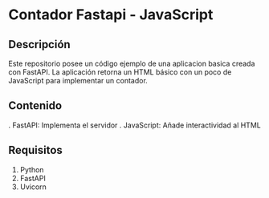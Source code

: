# Contador Fastapi - JavaScript
## Descripción
 Este repositorio posee un código ejemplo de una aplicacion basica creada con FastAPI.
 La aplicación retorna un HTML básico con un poco de JavaScript para implementar un contador.

## Contenido
. FastAPI: Implementa el servidor
. JavaScript: Añade interactividad al HTML

## Requisitos
1. Python
2. FastAPI
3. Uvicorn

